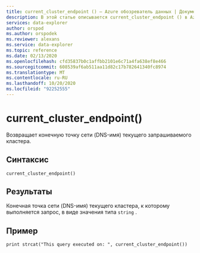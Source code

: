 ```yaml
---
title: current_cluster_endpoint () — Azure обозреватель данных | Документация Майкрософт
description: В этой статье описывается current_cluster_endpoint () в Azure обозреватель данных.
services: data-explorer
author: orspod
ms.author: orspodek
ms.reviewer: alexans
ms.service: data-explorer
ms.topic: reference
ms.date: 02/13/2020
ms.openlocfilehash: cfd35837b0c1affbb2101e6c71a4fa638ef8e466
ms.sourcegitcommit: 608539af6ab511aa11d82c17b782641340fc8974
ms.translationtype: MT
ms.contentlocale: ru-RU
ms.lasthandoff: 10/20/2020
ms.locfileid: "92252555"
---
```

# <a name="current_cluster_endpoint"></a>current_cluster_endpoint()

Возвращает конечную точку сети (DNS-имя) текущего запрашиваемого кластера.

## <a name="syntax"></a>Синтаксис

`current_cluster_endpoint()`

## <a name="returns"></a>Результаты

Конечная точка сети (DNS-имя) текущего кластера, к которому выполняется запрос, в виде значения типа `string` .

## <a name="example"></a>Пример

```kusto
print strcat("This query executed on: ", current_cluster_endpoint())
```